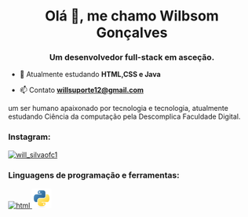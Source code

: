 <h1 align="center">Olá 👋, me chamo Wilbsom Gonçalves</h1>
<h3 align="center">Um desenvolvedor full-stack em asceção.</h3>

- 🌱 Atualmente estudando **HTML,CSS e Java**

- 📫 Contato **willsuporte12@gmail.com**

um ser humano apaixonado por tecnologia e tecnologia, atualmente estudando Ciência da computação pela Descomplica Faculdade Digital.
  

<h3 align="left">Instagram:</h3>
<p align="left">
<a href="https://instagram.com/will_silvaofc1" target="blank"><img align="center" src="https://raw.githubusercontent.com/rahuldkjain/github-profile-readme-generator/master/src/images/icons/Social/instagram.svg" alt="will_silvaofc1" height="30" width="40" /></a>
</p>

<h3 align="left">Linguagens de programação e ferramentas:</h3>
<p align="left"> <a href="https://upload.wikimedia.org/wikipedia/commons/6/61/HTML5_logo_and_wordmark.svg" target="_blank" rel="noreferrer"> <img src="https://upload.wikimedia.org/wikipedia/commons/6/61/HTML5_logo_and_wordmark.svg" alt="html" width="40" height="40"/> </a> </a> <a href="https://www.python.org" target="_blank" rel="noreferrer"> <img src="https://raw.githubusercontent.com/devicons/devicon/master/icons/python/python-original.svg" alt="python" width="40" height="40"/> </a> </p>

